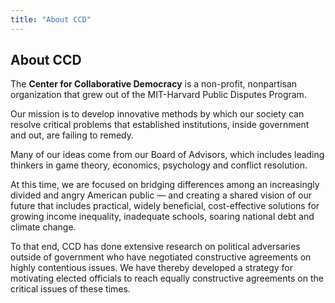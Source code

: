 ```yaml
---
title: "About CCD"
---
```


## About CCD

The **Center for Collaborative Democracy** is a non-profit, nonpartisan  organization that grew out of the MIT-Harvard Public Disputes Program.  

Our mission is to develop innovative methods by which our society can resolve critical problems that established institutions, inside government and out, are failing to remedy.

Many of our ideas come from our Board of Advisors, which includes leading thinkers in game theory, economics, psychology and conflict resolution.  

At this time, we are focused on bridging differences among an increasingly divided and angry American public — and creating a shared vision of our future that includes practical, widely beneficial, cost-effective solutions for growing income inequality, inadequate schools, soaring national debt and climate change. 

To that end, CCD has done extensive research on political adversaries outside of government who have negotiated constructive agreements on highly contentious issues. We have thereby developed a strategy for motivating elected officials to reach equally constructive agreements on the critical issues of these times. 
